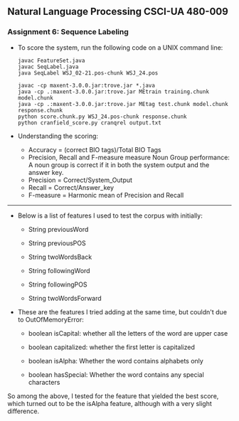 ## Natural Language Processing CSCI-UA 480-009
### Assignment 6: Sequence Labeling

- To score the system, run the following code on a UNIX command line: 
		
	```
	javac FeatureSet.java
	javac SeqLabel.java 
	java SeqLabel WSJ_02-21.pos-chunk WSJ_24.pos

	javac -cp maxent-3.0.0.jar:trove.jar *.java
	java -cp .:maxent-3.0.0.jar:trove.jar MEtrain training.chunk model.chunk
	java -cp .:maxent-3.0.0.jar:trove.jar MEtag test.chunk model.chunk response.chunk
	python score.chunk.py WSJ_24.pos-chunk response.chunk
	python cranfield_score.py cranqrel output.txt
	```
    
    
- Understanding the scoring:

	- Accuracy = (correct BIO tags)/Total BIO Tags
	- Precision, Recall and F-measure measure Noun Group performance: A noun group is correct if it in both the system output and the answer key.
	- Precision = Correct/System_Output
	- Recall = Correct/Answer_key
	- F-measure = Harmonic mean of Precision and Recall


-----------------------------------------------------------------------------------------

- Below is a list of features I used to test the corpus with initially:

	- String previousWord

	- String previousPOS

	- String twoWordsBack

	- String followingWord

	- String followingPOS

	- String twoWordsForward


- These are the features I tried adding at the same time, but couldn't due to OutOfMemoryError:

	- boolean isCapital: whether all the letters of the word are upper case

	- boolean capitalized: whether the first letter is capitalized

	- boolean isAlpha: Whether the word contains alphabets only

	- boolean hasSpecial: Whether the word contains any special characters


So among the above, I tested for the feature that yielded the best score, which turned out to be the isAlpha feature, although with a very slight difference.
